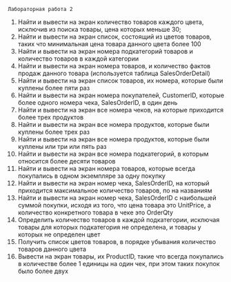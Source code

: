```
Лабораторная работа 2
```
1. Найти и вывести на экран количество товаров каждого цвета, исключив из поиска товары, цена
которых меньше 30;
2. Найти и вывести на экран список, состоящий из цветов товаров, таких что минимальная цена
товара данного цвета более 100
3. Найти и вывести на экран номера подкатегорий товаров и количество товаров в каждой
категории
4. Найти и вывести на экран номера товаров, и количество фактов продаж данного товара
(используется таблица SalesOrderDetail)
5. Найти и вывести на экран список товаров, их номера, которые были куплены более пяти раз
6. Найти и вывести на экран номера покупателей, CustomerID, которые более одного номера чека,
SalesOrderID, в один день
7. Найти и вывести на экран все номера чеков, на которые приходится более трех продуктов
8. Найти и вывести на экран все номера продуктов, которые были куплены более трех раз
9. Найти и вывести на экран все номера продуктов, которые были куплены или три или пять раз
10. Найти и вывести на экран все номера подкатегорий, в которым относится более десяти товаров
11. Найти и вывести на экран номера товаров, которые всегда покупались в одном экземпляре за
одну покупку
12. Найти и вывести на экран номер чека, SalesOrderID, на который приходится максимальное
количество товаров, по на названиям
13. Найти и вывести на экран номер чека, SalesOrderID с наибольшей суммой покупки, исходя из
того, что цена товара это UnitPrice, а количество конкретного товара в чеке это OrderQty
14. Определить количество товаров в каждой подкатегории, исключая товары для которых
подкатегория не определена, и товары у которых не определен цвет
15. Получить список цветов товаров, в порядке убывания количество товаров данного цвета
16. Вывести на экран товары, их ProductID, такие что всегда покупались в количестве более 1
единицы на один чек, при этом таких покупок было более двух


